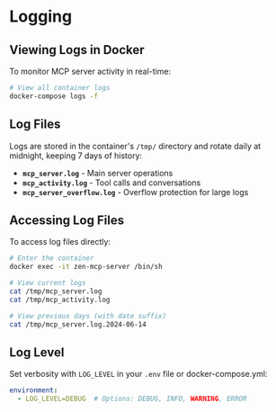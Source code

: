 # Logging

## Viewing Logs in Docker

To monitor MCP server activity in real-time:

```bash
# View all container logs
docker-compose logs -f
```

## Log Files

Logs are stored in the container's `/tmp/` directory and rotate daily at midnight, keeping 7 days of history:

- **`mcp_server.log`** - Main server operations
- **`mcp_activity.log`** - Tool calls and conversations
- **`mcp_server_overflow.log`** - Overflow protection for large logs

## Accessing Log Files

To access log files directly:

```bash
# Enter the container
docker exec -it zen-mcp-server /bin/sh

# View current logs
cat /tmp/mcp_server.log
cat /tmp/mcp_activity.log

# View previous days (with date suffix)
cat /tmp/mcp_server.log.2024-06-14
```

## Log Level

Set verbosity with `LOG_LEVEL` in your `.env` file or docker-compose.yml:

```yaml
environment:
  - LOG_LEVEL=DEBUG  # Options: DEBUG, INFO, WARNING, ERROR
```